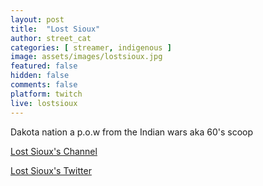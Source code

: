 ```yaml
---
layout: post
title:  "Lost Sioux"
author: street_cat
categories: [ streamer, indigenous ]
image: assets/images/lostsioux.jpg
featured: false
hidden: false
comments: false
platform: twitch
live: lostsioux
---
```


Dakota nation a p.o.w from the Indian wars aka 60's scoop

<a href="https://www.twitch.tv/lostsioux">Lost Sioux's Channel</a>

<a href="https://x.com/lostsioux1">Lost Sioux's Twitter</a>
